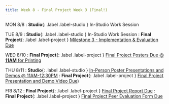 ```yaml
---
title: Week 8 - Final Project Week 3 (Final!)
---
```


MON 8/8
: **Studio**{: .label .label-studio } In-Studio Work Session


TUE 8/9
: **Studio**{: .label .label-studio } In-Studio Work Session
: **Final Project**{: .label .label-project } [Milestone 3 - Implementation & Evaluation Due](https://docs.google.com/document/d/1g7VMlPbCgve1XahevxpZ9oAfjfD3pRD2Az1uV7_BL-E/edit?usp=sharing)



WED 8/10
: **Final Project**{: .label .label-project } [Final Project Posters Due @ **11AM** for Printing](](https://docs.google.com/document/d/1g7VMlPbCgve1XahevxpZ9oAfjfD3pRD2Az1uV7_BL-E/edit?usp=sharing))


THU 8/11
: **Studio**{: .label .label-studio } [In-Person Poster Presentations and Demos @ 11AM-12:30PM](https://docs.google.com/document/d/1g7VMlPbCgve1XahevxpZ9oAfjfD3pRD2Az1uV7_BL-E/edit?usp=sharing)
: **Final Project**{: .label .label-project } [Final Project Presentation and Demo Video Due](https://docs.google.com/document/d/1g7VMlPbCgve1XahevxpZ9oAfjfD3pRD2Az1uV7_BL-E/edit?usp=sharing))

FRI 8/12
: **Final Project**{: .label .label-project } [Final Project Report Due](https://docs.google.com/document/d/1g7VMlPbCgve1XahevxpZ9oAfjfD3pRD2Az1uV7_BL-E/edit?usp=sharing)
: **Final Project**{: .label .label-project } [Final Project Peer Evaluation Form Due](https://docs.google.com/document/d/1g7VMlPbCgve1XahevxpZ9oAfjfD3pRD2Az1uV7_BL-E/edit?usp=sharing)